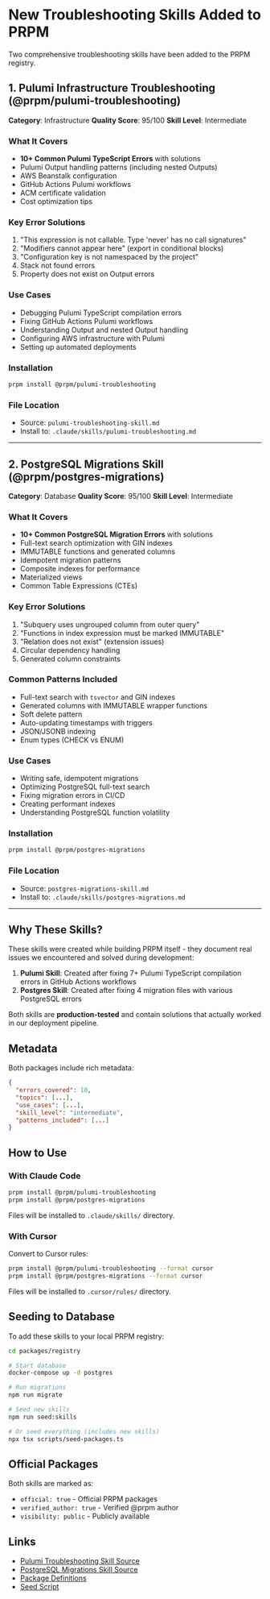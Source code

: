 # New Troubleshooting Skills Added to PRPM

Two comprehensive troubleshooting skills have been added to the PRPM registry.

## 1. Pulumi Infrastructure Troubleshooting (@prpm/pulumi-troubleshooting)

**Category**: Infrastructure
**Quality Score**: 95/100
**Skill Level**: Intermediate

### What It Covers

- **10+ Common Pulumi TypeScript Errors** with solutions
- Pulumi Output handling patterns (including nested Outputs)
- AWS Beanstalk configuration
- GitHub Actions Pulumi workflows
- ACM certificate validation
- Cost optimization tips

### Key Error Solutions

1. "This expression is not callable. Type 'never' has no call signatures"
2. "Modifiers cannot appear here" (export in conditional blocks)
3. "Configuration key is not namespaced by the project"
4. Stack not found errors
5. Property does not exist on Output errors

### Use Cases

- Debugging Pulumi TypeScript compilation errors
- Fixing GitHub Actions Pulumi workflows
- Understanding Output and nested Output handling
- Configuring AWS infrastructure with Pulumi
- Setting up automated deployments

### Installation

```bash
prpm install @prpm/pulumi-troubleshooting
```

### File Location

- Source: `pulumi-troubleshooting-skill.md`
- Install to: `.claude/skills/pulumi-troubleshooting.md`

---

## 2. PostgreSQL Migrations Skill (@prpm/postgres-migrations)

**Category**: Database
**Quality Score**: 95/100
**Skill Level**: Intermediate

### What It Covers

- **10+ Common PostgreSQL Migration Errors** with solutions
- Full-text search optimization with GIN indexes
- IMMUTABLE functions and generated columns
- Idempotent migration patterns
- Composite indexes for performance
- Materialized views
- Common Table Expressions (CTEs)

### Key Error Solutions

1. "Subquery uses ungrouped column from outer query"
2. "Functions in index expression must be marked IMMUTABLE"
3. "Relation does not exist" (extension issues)
4. Circular dependency handling
5. Generated column constraints

### Common Patterns Included

- Full-text search with `tsvector` and GIN indexes
- Generated columns with IMMUTABLE wrapper functions
- Soft delete pattern
- Auto-updating timestamps with triggers
- JSON/JSONB indexing
- Enum types (CHECK vs ENUM)

### Use Cases

- Writing safe, idempotent migrations
- Optimizing PostgreSQL full-text search
- Fixing migration errors in CI/CD
- Creating performant indexes
- Understanding PostgreSQL function volatility

### Installation

```bash
prpm install @prpm/postgres-migrations
```

### File Location

- Source: `postgres-migrations-skill.md`
- Install to: `.claude/skills/postgres-migrations.md`

---

## Why These Skills?

These skills were created while building PRPM itself - they document real issues we encountered and solved during development:

1. **Pulumi Skill**: Created after fixing 7+ Pulumi TypeScript compilation errors in GitHub Actions workflows
2. **Postgres Skill**: Created after fixing 4 migration files with various PostgreSQL errors

Both skills are **production-tested** and contain solutions that actually worked in our deployment pipeline.

## Metadata

Both packages include rich metadata:

```json
{
  "errors_covered": 10,
  "topics": [...],
  "use_cases": [...],
  "skill_level": "intermediate",
  "patterns_included": [...]
}
```

## How to Use

### With Claude Code

```bash
prpm install @prpm/pulumi-troubleshooting
prpm install @prpm/postgres-migrations
```

Files will be installed to `.claude/skills/` directory.

### With Cursor

Convert to Cursor rules:

```bash
prpm install @prpm/pulumi-troubleshooting --format cursor
prpm install @prpm/postgres-migrations --format cursor
```

Files will be installed to `.cursor/rules/` directory.

## Seeding to Database

To add these skills to your local PRPM registry:

```bash
cd packages/registry

# Start database
docker-compose up -d postgres

# Run migrations
npm run migrate

# Seed new skills
npm run seed:skills

# Or seed everything (includes new skills)
npx tsx scripts/seed-packages.ts
```

## Official Packages

Both skills are marked as:
- `official: true` - Official PRPM packages
- `verified_author: true` - Verified @prpm author
- `visibility: public` - Publicly available

## Links

- [Pulumi Troubleshooting Skill Source](./pulumi-troubleshooting-skill.md)
- [PostgreSQL Migrations Skill Source](./postgres-migrations-skill.md)
- [Package Definitions](./packages/registry/scripts/seed/new-skills.json)
- [Seed Script](./packages/registry/scripts/seed-new-skills.ts)
